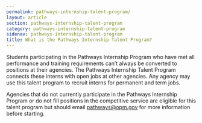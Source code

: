 ```yaml
---
permalink: pathways-internship-talent-program/
layout: article
section: pathways-internship-talent-program
category: pathways-internship-talent-program
sidenav: pathways-internship-talent-program
title: What is the Pathways Internship Talent Program?
---
```


Students participating in the Pathways Internship Program who have met all performance and training requirements can’t always be converted to positions at their agencies. The Pathways Internship Talent Program connects these interns with open jobs at other agencies.  Any agency may use this talent program to recruit interns for permanent and term jobs.

Agencies that do not currently participate in the Pathways Internship Program or do not fill positions in the competitive service are eligible for this talent program but should email [pathways@opm.gov](mailto:pathways@opm.gov) for more information before starting.
